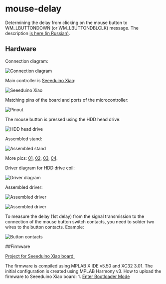 # mouse-delay
Determining the delay from clicking on the mouse button to WM_LBUTTONDOWN (or WM_LBUTTONDBLCLK) message. The description [is here (in Russian)](https://www.ixbt.com/printers/mouse-button-delay-method.html).
 
## Hardware

Connection diagram:
 
![Connection diagram](https://github.com/KAlexK/mouse-delay/blob/main/pics/schematic-01.png)

Main controller is [Seeeduino Xiao](www.seeedstudio.com/Seeeduino-XIAO-Arduino-Microcontroller-SAMD21-Cortex-M0+-p-4426.html):
 
![Seeeduino Xiao](https://github.com/KAlexK/mouse-delay/blob/main/pics/Seeeduino-XIAO-pin-out.jpg)
 
Matching pins of the board and ports of the microcontroller:

![Pinout](https://github.com/KAlexK/mouse-delay/blob/main/pics/pin-out.png)

The mouse button is pressed using the HDD head drive:
 
![HDD head drive](https://github.com/KAlexK/mouse-delay/blob/main/pics/stand-07.jpg)
 
Assembled stand:

![Assembled stand](https://github.com/KAlexK/mouse-delay/blob/main/pics/stand-04.jpg)

More pics: [01](https://github.com/KAlexK/mouse-delay/blob/main/pics/stand-05.jpg), [02](https://github.com/KAlexK/mouse-delay/blob/main/pics/stand-06.jpg), [03](https://github.com/KAlexK/mouse-delay/blob/main/pics/stand-08.jpg), [04](https://github.com/KAlexK/mouse-delay/blob/main/pics/stand-09.jpg).

Driver diagram for HDD drive coil:

![Driver diagram](https://github.com/KAlexK/mouse-delay/blob/main/pics/schematic.png)

Assembled driver:

![Assembled driver](https://github.com/KAlexK/mouse-delay/blob/main/pics/driver-01.jpg)

![Assembled driver](https://github.com/KAlexK/mouse-delay/blob/main/pics/driver-02.jpg)

To measure the delay (1st delay) from the signal transmission to the connection of the mouse button switch contacts, you need to solder two wires to the button contacts. Example:

![Button contacts](https://github.com/KAlexK/mouse-delay/blob/main/pics/test-mouse-02.jpg)

##Firmware

[Project for Seeeduino Xiao board.](https://github.com/KAlexK/mouse-delay/tree/main/mc)

The firmware is compiled using MPLAB X IDE v5.50 and XC32 3.01. The initial configuration is created using MPLAB Harmony v3. How to upload the firmware to Seeeduino Xiao board: 1. [Enter Bootloader Mode](https://wiki.seeedstudio.com/Seeeduino-XIAO/#enter-bootloader-mode)





